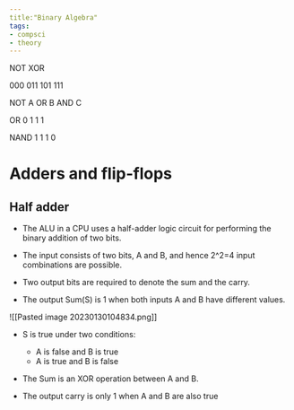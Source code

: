 ```yaml
---
title:"Binary Algebra"
tags:
- compsci
- theory
---
```


NOT
XOR

000
011
101
111

NOT A OR B AND C

OR
0
1
1
1


NAND
1
1
1
0


# Adders and flip-flops


## Half adder

- The ALU in a CPU uses a half-adder logic circuit for performing the binary addition of two bits.
- The input consists of two bits, A and B, and hence 2^2=4 input combinations are possible.

- Two output bits are required to denote the sum and the carry.
- The output Sum(S) is 1 when both inputs A and B have different values.

![[Pasted image 20230130104834.png]]

- S is true under two conditions:
	- A is false and B is true
	- A is true and B is false
- The Sum is an XOR operation between A and B.

- The output carry is only 1 when A and B are also true

